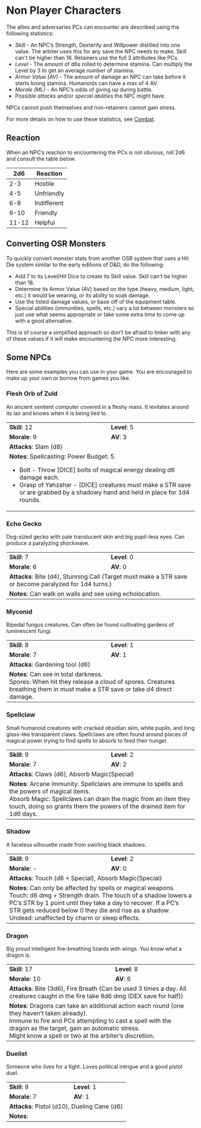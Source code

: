# Non Player Characters
The allies and adversaries PCs can encounter are described using the following statistics:
- *Skill* - An NPC’s Strength, Dexterity and Willpower distilled into one value. The arbiter uses this for any save the NPC needs to make. Skill can't be higher than 18. Retainers use the full 3 attributes like PCs.
- *Level* - The amount of d6s rolled to determine stamina. Can multiply the Level by 3 to get an average number of stamina.
- *Armor Value (AV)* - The amount of damage an NPC can take before it starts losing stamina. Humanoids can have a max of 4 AV.
- *Morale (ML)* - An NPC’s odds of giving up during battle.
- Possible *attacks* and/or *special abilities* the NPC might have. 

NPCs cannot push themselves and non-retainers cannot gain stress.

For more details on how to use these statistics, see [Combat](how-to-play.md#combat).
## Reaction
When an NPC’s reaction to encountering the PCs is not obvious, roll 2d6 and consult the table below.

| 2d6   | Reaction    |
| ----- | ----------- |
| 2-3   | Hostile     |
| 4-5   | Unfriendly  |
| 6-8   | Indifferent |
| 9-10  | Friendly    |
| 11-12 | Helpful     |

## Converting OSR Monsters
To quickly convert monster stats from another OSR system that uses a Hit Die system similar to the early editions of D&D, do the following:
- Add 7 to its Level/Hit Dice to create its Skill value. Skill can't be higher than 18.
- Determine its Armor Value (AV) based on the type (heavy, medium, light, etc.) it would be wearing, or its ability to soak damage.
- Use the listed damage values, or base off of the equipment table.
- Special abilities (immunities, spells, etc.) vary a lot between monsters so just use what seems appropriate or take some extra time to come up with a good alternative.

This is of course a simplified approach so don’t be afraid to tinker with any of these values if it will make encountering the NPC more interesting.
## Some NPCs
Here are some examples you can use in your game. You are encouraged to make up your own or borrow from games you like.
### Flesh Orb of Zuld
An ancient sentient computer covered in a fleshy mass. It levitates around its lair and knows when it is being lied to.
<table>
<tr><td><b>Skill</b>: 12</td><td><b>Level</b>: 5</td></tr>
<tr><td><b>Morale</b>: 9</td><td><b>AV</b>: 3</td></tr>
<tr><td colspan="2"><b>Attacks</b>: Slam (d8)</td></tr>
<tr><td colspan="2"><b>Notes</b>: Spellcasting: Power Budget: 5.
<br />
<ul>
    <li>Bolt - Throw [DICE] bolts of magical energy dealing d6 damage each.</li>
    <li>Grasp of Yahzahar - [DICE] creatures must make a STR save or are grabbed by a shadowy hand and held in place for 1d4 rounds.</li>
</ul>
</td></tr>
</table>

### Echo Gecko
Dog-sized gecko with pale translucent skin and big pupil-less eyes. Can produce a paralyzing shockwave.
<table>
<tr><td><b>Skill</b>: 7</td><td><b>Level</b>: 0</td></tr>
<tr><td><b>Morale</b>: 6</td><td><b>AV</b>: 0</td></tr>
<tr><td colspan="2"><b>Attacks</b>: Bite (d4), Stunning Call (Target must make a STR save or become paralyzed for 1d4 turns.)</td></tr>
<tr><td colspan="2"><b>Notes</b>: Can walk on walls and see using echolocation.</td></tr>
</table>

### Myconid
Bipedal fungus creatures. Can often be found cultivating gardens of luminescent fungi.
<table>
<tr><td><b>Skill</b>: 8</td><td><b>Level</b>: 1</td></tr>
<tr><td><b>Morale</b>: 7</td><td><b>AV</b>: 1</td></tr>
<tr><td colspan="2"><b>Attacks</b>: Gardening tool (d6)</td></tr>
<tr><td colspan="2"><b>Notes</b>: Can see in total darkness.
<br />
Spores: When hit they release a cloud of spores. Creatures breathing them in must make a STR save or take d4 direct damage.</td></tr>
</table>

### Spellclaw
Small humanoid creatures with cracked obsidian skin, white pupils, and long glass-like transparent claws. Spellclaws are often found around places of magical power trying to find spells to absorb to feed their hunger.
<table>
<tr><td><b>Skill</b>: 9</td><td><b>Level</b>: 2</td></tr>
<tr><td><b>Morale</b>: 7</td><td><b>AV</b>: 2</td></tr>
<tr><td colspan="2"><b>Attacks</b>: Claws (d6), Absorb Magic(Special)</td></tr>
<tr><td colspan="2"><b>Notes</b>: Arcane Immunity: Spellclaws are immune to spells and the powers of magical items.
<br />
Absorb Magic: Spellclaws can drain the magic from an item they touch, doing so grants them the powers of the drained item for 1d6 days.</td></tr>
</table>

### Shadow
A faceless silhouette made from swirling black shadows.
<table>
<tr><td><b>Skill</b>: 9</td><td><b>Level</b>: 2</td></tr>
<tr><td><b>Morale</b>: -</td><td><b>AV</b>: 0</td></tr>
<tr><td colspan="2"><b>Attacks</b>: Touch (d6 + Special), Absorb Magic(Special)</td></tr>
<tr><td colspan="2"><b>Notes</b>: Can only be affected by spells or magical weapons.
<br />
Touch: d6 dmg + Strength drain. The touch of a shadow lowers a PC’s STR by 1 point until they take a day to recover. If a PC’s STR gets reduced below 0 they die and rise as a shadow.
<br />
Undead: unaffected by charm or sleep effects.</td></tr>
</table>

### Dragon
Big proud intelligent fire-breathing lizards with wings. You know what a dragon is.
<table>
<tr><td><b>Skill</b>: 17</td><td><b>Level</b>: 8</td></tr>
<tr><td><b>Morale</b>: 10</td><td><b>AV</b>: 6</td></tr>
<tr><td colspan="2"><b>Attacks</b>: Bite (3d6),  Fire Breath (Can be used 3 times a day. All creatures caught in the fire take 8d6 dmg (DEX save for half))</td></tr>
<tr><td colspan="2"><b>Notes</b>: Dragons can take an additional action each round (one they haven’t taken already).
<br />
Immune to fire and PCs attempting to cast a spell with the dragon as the target, gain an automatic stress.
<br />
Might know a spell or two at the arbiter’s discretion.</td></tr>
</table>

### Duelist
Someone who lives for a fight. Loves political intrigue and a good pistol duel.
<table>
<tr><td><b>Skill</b>: 9</td><td><b>Level</b>: 1</td></tr>
<tr><td><b>Morale</b>: 7</td><td><b>AV</b>: 1</td></tr>
<tr><td colspan="2"><b>Attacks</b>: Pistol (d10), Dueling Cane (d6)</td></tr>
<tr><td colspan="2"><b>Notes</b>: </td></tr>
</table>

